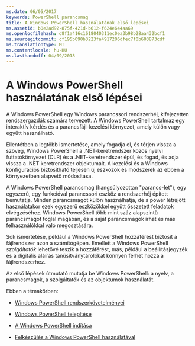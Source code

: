 ```yaml
---
ms.date: 06/05/2017
keywords: PowerShell parancsmag
title: A Windows PowerShell használatának első lépései
ms.assetid: b0e2ad92-875f-421d-b612-f624e644aa69
ms.openlocfilehash: d8f1a416c1618040311ec0ea3b98b28aa432bcf1
ms.sourcegitcommit: cf195b090b3223fa4917206dfec7f0b603873cdf
ms.translationtype: MT
ms.contentlocale: hu-HU
ms.lasthandoff: 04/09/2018
---
```

# <a name="getting-started-with-windows-powershell"></a>A Windows PowerShell használatának első lépései
A Windows PowerShell egy Windows parancssori rendszerhéj, kifejezetten rendszergazdák számára tervezett. A Windows PowerShell tartalmaz egy interaktív kérdés és a parancsfájl-kezelési környezet, amely külön vagy együtt használható.

Ellentétben a legtöbb ismertetése, amely fogadja el, és térjen vissza a szöveg, Windows PowerShell a .NET-keretrendszer közös nyelvi futtatókörnyezet (CLR) és a .NET-keretrendszer épül, és fogad, és adja vissza a .NET keretrendszer objektumait. A kezelési és a Windows konfigurációs biztosítható teljesen új eszközök és módszerek az ebben a környezetben alapvető módosítása.

A Windows PowerShell parancsmag (hangsúlyozottan "parancs-let"), egy egyszerű, egy funkcióval parancssori eszköz a rendszerhéj épített bemutatja. Minden parancsmagot külön használhatja, de a power létrejött használatakor ezek egyszerű eszközökkel együtt összetett feladatok elvégzéséhez. Windows PowerShell több mint száz alapszintű parancsmagot foglal magában, és a saját parancsmagok írhat és más felhasználókkal való megosztására.

Sok ismertetése, például a Windows PowerShell hozzáférést biztosít a fájlrendszer azon a számítógépen. Emellett a Windows PowerShell *szolgáltatók* lehetővé teszik a hozzáférést, más, például a beállításjegyzék és a digitális aláírás tanúsítványtárolókat könnyen férhet hozzá a fájlrendszerhez.

Az első lépések útmutató mutatja be Windows PowerShell: a nyelv, a parancsmagok, a szolgáltatók és az objektumok használatát.

Ebben a témakörben:

- [Windows PowerShell rendszerkövetelményei](../setup/Windows-PowerShell-System-Requirements.md)

- [Windows PowerShell telepítése](../setup/Installing-Windows-PowerShell.md)

- [A Windows PowerShell indítása](../setup/Starting-Windows-PowerShell.md)

- [Felkészülés a Windows PowerShell használatával](Getting-Ready-to-Use-Windows-PowerShell.md)